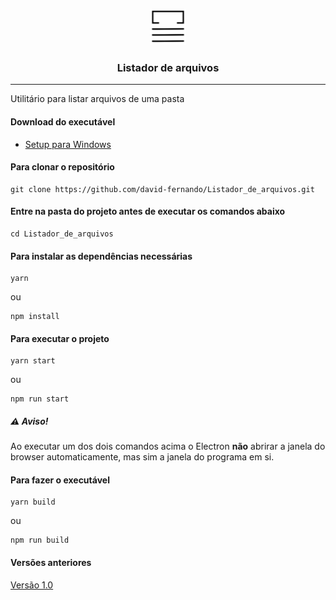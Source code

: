 <p align="center">
<img src="public/icon.png" width="58" height="58">
<p> 


<h3 align="center">Listador de arquivos</h3>

---

  Utilitário para listar arquivos de uma pasta

#### Download do executável
- [Setup para Windows](https://drive.google.com/open?id=1Q2rpao2KLVlGkkyyDwzbkgWeF6f05-j1)
  
#### Para clonar o repositório
```
git clone https://github.com/david-fernando/Listador_de_arquivos.git
```
#### Entre na pasta do projeto antes de executar os comandos abaixo
```
cd Listador_de_arquivos 
```
#### Para instalar as dependências necessárias
```
yarn
```
ou
```
npm install
```
#### Para executar o projeto
```
yarn start
```
ou
```
npm run start
```
##### ⚠️ Aviso!
Ao executar um dos dois comandos acima o Electron **não** abrirar a janela do browser automaticamente, mas sim a janela do programa em si.

#### Para fazer o executável
```
yarn build
```
ou
```
npm run build
```
#### Versões anteriores
  [Versão 1.0](https://github.com/david-fernando/Listador_de_arquivos/tree/v1.0.0)
